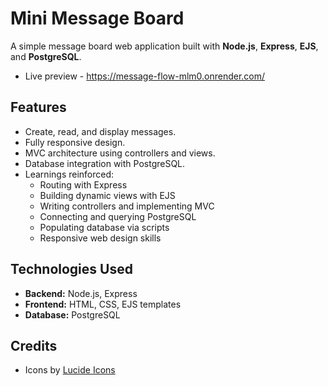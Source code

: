 # Mini Message Board
A simple message board web application built with **Node.js**, **Express**, **EJS**, and **PostgreSQL**.
- Live preview  - https://message-flow-mlm0.onrender.com/


## Features
- Create, read, and display messages.
- Fully responsive design.
- MVC architecture using controllers and views.
- Database integration with PostgreSQL.
- Learnings reinforced:
  - Routing with Express
  - Building dynamic views with EJS
  - Writing controllers and implementing MVC
  - Connecting and querying PostgreSQL
  - Populating database via scripts
  - Responsive web design skills

## Technologies Used
- **Backend:** Node.js, Express
- **Frontend:** HTML, CSS, EJS templates
- **Database:** PostgreSQL

## Credits
- Icons by [Lucide Icons](https://lucide.dev/)

